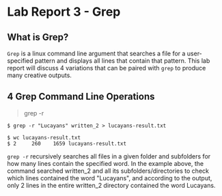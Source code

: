 # Lab Report 3 - Grep 

## What is Grep?

`Grep` is a linux command line argument that searches a file for a user-specified pattern and displays all lines that contain that pattern. This lab report will discuss 4 variations that can be paired with `grep` to produce many creative outputs. 

## 4 Grep Command Line Operations

> grep -r 

```
$ grep -r "Lucayans" written_2 > lucayans-result.txt

$ wc lucayans-result.txt
$ 2     260    1659 lucayans-result.txt
```
`grep -r` recursively searches all files in a given folder and subfolders for how many lines contain the specified word. In the example above, the command searched written_2 and all its subfolders/directories to check which lines contained the word "Lucayans", and according to the output, only 2 lines in the entire written_2 directory contained the word Lucayans. 

